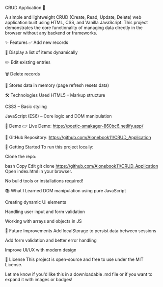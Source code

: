 CRUD Application 🔧

A simple and lightweight CRUD (Create, Read, Update, Delete) web application built using HTML, CSS, and Vanilla JavaScript. This project demonstrates the core functionality of managing data directly in the browser without any backend or frameworks.

✨ Features
✅ Add new records

📄 Display a list of items dynamically

✏️ Edit existing entries

🗑️ Delete records

💾 Stores data in memory (page refresh resets data)

🛠️ Technologies Used
HTML5 – Markup structure

CSS3 – Basic styling

JavaScript (ES6) – Core logic and DOM manipulation

📸 Demo
👉 Live Demo: https://poetic-smakager-860bc6.netlify.app/

📂 GitHub Repository: https://github.com/Alonebook11/CRUD_Application

🚀 Getting Started
To run this project locally:

Clone the repo:

bash
Copy
Edit
git clone https://github.com/Alonebook11/CRUD_Application
Open index.html in your browser.

No build tools or installations required!

📚 What I Learned
DOM manipulation using pure JavaScript

Creating dynamic UI elements

Handling user input and form validation

Working with arrays and objects in JS

📌 Future Improvements
Add localStorage to persist data between sessions

Add form validation and better error handling

Improve UI/UX with modern design

📄 License
This project is open-source and free to use under the MIT License.

Let me know if you'd like this in a downloadable .md file or if you want to expand it with images or badges!
